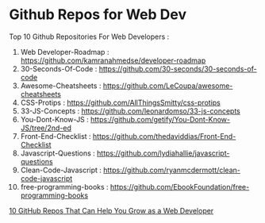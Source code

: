 # Github Repos for Web Dev

Top 10 Github Repositories For Web Developers :
[](http://bit.ly/33FwhDR)

1. Web Developer-Roadmap :  https://github.com/kamranahmedse/developer-roadmap
2. 30-Seconds-Of-Code :  https://github.com/30-seconds/30-seconds-of-code
3. Awesome-Cheatsheets :  https://github.com/LeCoupa/awesome-cheatsheets
4. CSS-Protips :  https://github.com/AllThingsSmitty/css-protips
5. 33-JS-Concepts :  https://github.com/leonardomso/33-js-concepts
6. You-Dont-Know-JS :  https://github.com/getify/You-Dont-Know-JS/tree/2nd-ed
7. Front-End-Checklist :  https://github.com/thedaviddias/Front-End-Checklist
8. Javascript-Questions :  https://github.com/lydiahallie/javascript-questions
9. Clean-Code-Javascript :  https://github.com/ryanmcdermott/clean-code-javascript
10. free-programming-books :  https://github.com/EbookFoundation/free-programming-books

[10 GitHub Repos That Can Help You Grow as a Web Developer](https://link.medium.com/P6yXxyVX1cb)